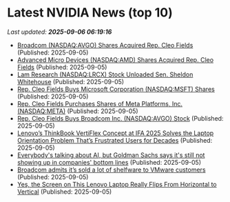 # Latest NVIDIA News (top 10)
_Last updated: **2025-09-06 06:19:16**_

- [Broadcom (NASDAQ:AVGO) Shares Acquired Rep. Cleo Fields](https://www.etfdailynews.com/2025/09/05/broadcom-nasdaqavgo-shares-acquired-rep-cleo-fields/) (Published: 2025-09-05)
- [Advanced Micro Devices (NASDAQ:AMD) Shares Acquired Rep. Cleo Fields](https://www.etfdailynews.com/2025/09/05/advanced-micro-devices-nasdaqamd-shares-acquired-rep-cleo-fields-2/) (Published: 2025-09-05)
- [Lam Research (NASDAQ:LRCX) Stock Unloaded Sen. Sheldon Whitehouse](https://www.etfdailynews.com/2025/09/05/lam-research-nasdaqlrcx-stock-unloaded-sen-sheldon-whitehouse/) (Published: 2025-09-05)
- [Rep. Cleo Fields Buys Microsoft Corporation (NASDAQ:MSFT) Shares](https://www.etfdailynews.com/2025/09/05/rep-cleo-fields-buys-microsoft-corporation-nasdaqmsft-shares-2/) (Published: 2025-09-05)
- [Rep. Cleo Fields Purchases Shares of Meta Platforms, Inc. (NASDAQ:META)](https://www.etfdailynews.com/2025/09/05/rep-cleo-fields-purchases-shares-of-meta-platforms-inc-nasdaqmeta-3/) (Published: 2025-09-05)
- [Rep. Cleo Fields Buys Broadcom Inc. (NASDAQ:AVGO) Stock](https://www.etfdailynews.com/2025/09/05/rep-cleo-fields-buys-broadcom-inc-nasdaqavgo-stock-2/) (Published: 2025-09-05)
- [Lenovo’s ThinkBook VertiFlex Concept at IFA 2025 Solves the Laptop Orientation Problem That’s Frustrated Users for Decades](https://www.yankodesign.com/2025/09/04/lenovos-thinkbook-vertiflex-concept-at-ifa-2025-solves-the-laptop-orientation-problem-thats-frustrated-users-for-decades/) (Published: 2025-09-05)
- [Everybody's talking about AI, but Goldman Sachs says it's still not showing up in companies' bottom lines](https://www.businessinsider.com/ai-company-earnings-calls-corporate-profits-bottom-line-goldman-sachs-2025-9) (Published: 2025-09-05)
- [Broadcom admits it’s sold a lot of shelfware to VMware customers](https://www.theregister.com/2025/09/05/broadcom_q3_2025/) (Published: 2025-09-05)
- [Yes, the Screen on This Lenovo Laptop Really Flips From Horizontal to Vertical](https://gizmodo.com/yes-the-screen-on-this-lenovo-laptop-really-flips-from-horizontal-to-vertical-2000650024) (Published: 2025-09-05)
